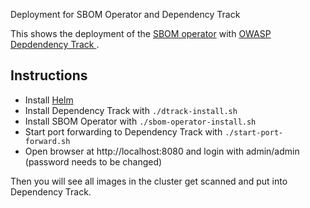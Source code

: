 Deployment for SBOM Operator and Dependency Track

This shows the deployment of the [SBOM operator](https://github.com/ckotzbauer/sbom-operator) with [OWASP Depdendency Track ](https://dependencytrack.org/).

## Instructions

* Install [Helm](https://helm.sh)
* Install Dependency Track with `./dtrack-install.sh`
* Install SBOM Operator with `./sbom-operator-install.sh`
* Start port forwarding to Dependency Track with `./start-port-forward.sh`
* Open browser at http://localhost:8080 and login with admin/admin (password needs to be changed)

Then you will see all images in the cluster get scanned and put into Dependency Track.
